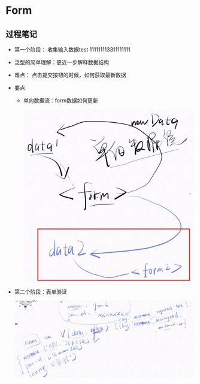 # Form

## 过程笔记

- 第一个阶段： 收集输入数据test 111111113311111111

- 泛型的简单理解：更近一步解释数据结构

- 难点： 点击提交按钮的时候，如何获取最新数据

- 要点

  - 单向数据流：form数据如何更新

    ![](https://raw.githubusercontent.com/wojiaofengzhongzhuifeng/image-host/master/img/20190527230045.png)

- 第二个阶段：表单验证

  ![](https://raw.githubusercontent.com/wojiaofengzhongzhuifeng/image-host/master/img/20190527230745.png)  